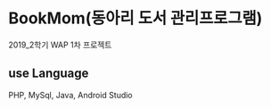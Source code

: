 BookMom(동아리 도서 관리프로그램)
================================
2019_2학기 WAP 1차 프로젝트

use Language
-------------
PHP, MySql, Java, Android Studio

